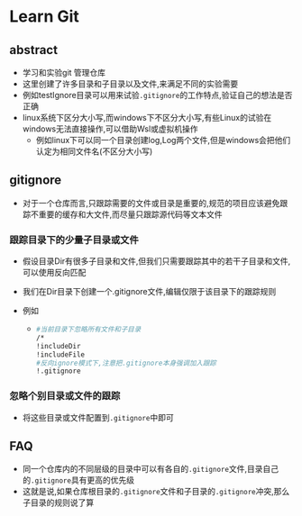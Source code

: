 # Learn Git

## abstract

- 学习和实验git 管理仓库
- 这里创建了许多目录和子目录以及文件,来满足不同的实验需要
- 例如testIgnore目录可以用来试验`.gitignore`的工作特点,验证自己的想法是否正确
- linux系统下区分大小写,而windows下不区分大小写,有些Linux的试验在windows无法直接操作,可以借助Wsl或虚拟机操作
  - 例如linux下可以同一个目录创建log,Log两个文件,但是windows会把他们认定为相同文件名(不区分大小写)

## gitignore

- 对于一个仓库而言,只跟踪需要的文件或目录是重要的,规范的项目应该避免跟踪不重要的缓存和大文件,而尽量只跟踪源代码等文本文件

### 跟踪目录下的少量子目录或文件

- 假设目录Dir有很多子目录和文件,但我们只需要跟踪其中的若干子目录和文件,可以使用反向匹配

- 我们在Dir目录下创建一个.gitignore文件,编辑仅限于该目录下的跟踪规则

- 例如

  - ```bash
    #当前目录下忽略所有文件和子目录
    /* 
    !includeDir
    !includeFile
    #反向ignore模式下,注意把.gitignore本身强调加入跟踪
    !.gitignore
    ```

### 忽略个别目录或文件的跟踪

- 将这些目录或文件配置到`.gitignore`中即可

## FAQ

- 同一个仓库内的不同层级的目录中可以有各自的`.gitignore`文件,目录自己的`.gitignore`具有更高的优先级
- 这就是说,如果仓库根目录的`.gitignore`文件和子目录的`.gitignore`冲突,那么子目录的规则说了算

